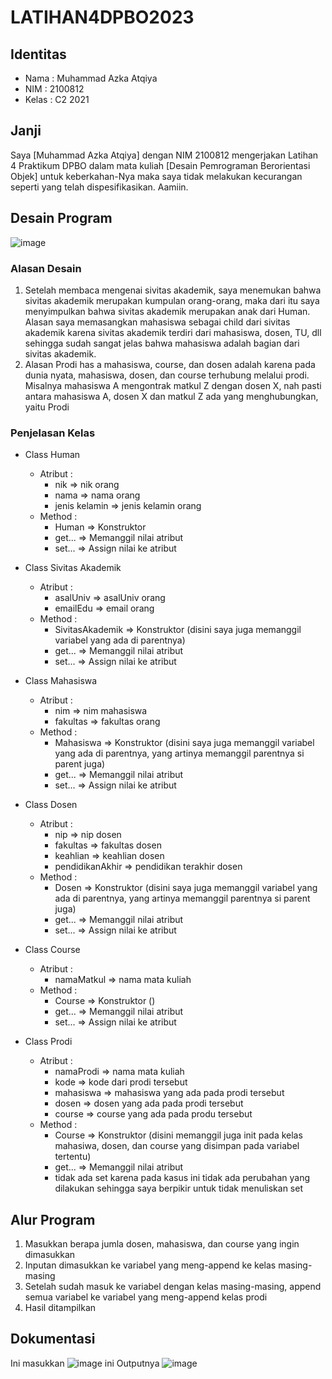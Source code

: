 # LATIHAN4DPBO2023
## Identitas
- Nama : Muhammad Azka Atqiya
- NIM  : 2100812
- Kelas : C2 2021

## Janji
Saya [Muhammad Azka Atqiya] dengan NIM 2100812 mengerjakan Latihan 4 
Praktikum DPBO dalam mata kuliah [Desain Pemrograman Berorientasi Objek] untuk 
keberkahan-Nya maka saya tidak melakukan kecurangan seperti yang telah 
dispesifikasikan. Aamiin.

## Desain Program
![image](https://user-images.githubusercontent.com/90915678/223436825-f81758e6-159b-44b5-ba58-99d2b8f1cdb4.png)
### Alasan Desain
1. Setelah membaca mengenai sivitas akademik, saya menemukan bahwa sivitas akademik merupakan kumpulan orang-orang, maka dari itu saya menyimpulkan bahwa sivitas akademik merupakan anak dari Human. Alasan saya memasangkan mahasiswa sebagai child dari sivitas akademik karena sivitas akademik terdiri dari mahasiswa, dosen, TU, dll sehingga sudah sangat jelas bahwa mahasiswa adalah bagian dari sivitas akademik.
2. Alasan Prodi has a mahasiswa, course, dan dosen adalah karena pada dunia nyata, mahasiswa, dosen, dan course terhubung melalui prodi. Misalnya mahasiswa A mengontrak matkul Z dengan dosen X, nah pasti antara mahasiswa A, dosen X dan matkul Z ada yang menghubungkan, yaitu Prodi
### Penjelasan Kelas
- Class Human
  - Atribut :
    - nik => nik orang
    - nama => nama orang
    - jenis kelamin => jenis kelamin orang
  - Method :
    - Human => Konstruktor
    - get... => Memanggil nilai atribut
    - set... => Assign nilai ke atribut

- Class Sivitas Akademik
  - Atribut :
    - asalUniv => asalUniv orang
    - emailEdu => email orang
  - Method :
    - SivitasAkademik => Konstruktor (disini saya juga memanggil variabel yang ada di parentnya)
    - get... => Memanggil nilai atribut
    - set... => Assign nilai ke atribut

- Class Mahasiswa
  - Atribut :
    - nim => nim mahasiswa
    - fakultas => fakultas orang
  - Method :
    - Mahasiswa => Konstruktor (disini saya juga memanggil variabel yang ada di parentnya, yang artinya memanggil parentnya si parent juga)
    - get... => Memanggil nilai atribut
    - set... => Assign nilai ke atribut
    
- Class Dosen
  - Atribut :
    - nip => nip dosen
    - fakultas => fakultas dosen
    - keahlian => keahlian dosen
    - pendidikanAkhir => pendidikan terakhir dosen
  - Method :
    - Dosen => Konstruktor (disini saya juga memanggil variabel yang ada di parentnya, yang artinya memanggil parentnya si parent juga)
    - get... => Memanggil nilai atribut
    - set... => Assign nilai ke atribut
    
- Class Course
  - Atribut :
    - namaMatkul => nama mata kuliah
  - Method :
    - Course => Konstruktor ()
    - get... => Memanggil nilai atribut
    - set... => Assign nilai ke atribut
    
- Class Prodi
  - Atribut :
    - namaProdi => nama mata kuliah
    - kode => kode dari prodi tersebut
    - mahasiswa => mahasiswa yang ada pada prodi tersebut
    - dosen => dosen yang ada pada prodi tersebut
    - course => course yang ada pada produ tersebut
  - Method :
    - Course => Konstruktor (disini memanggil juga init pada kelas mahasiwa, dosen, dan course yang disimpan pada variabel tertentu)
    - get... => Memanggil nilai atribut
    - tidak ada set karena pada kasus ini tidak ada perubahan yang dilakukan sehingga saya berpikir untuk tidak menuliskan set
    
    
## Alur Program
1. Masukkan berapa jumla dosen, mahasiswa, dan course yang ingin dimasukkan
2. Inputan dimasukkan ke variabel yang meng-append ke kelas masing-masing
3. Setelah sudah masuk ke variabel dengan kelas masing-masing, append semua variabel ke variabel yang meng-append kelas prodi
4. Hasil ditampilkan

## Dokumentasi
Ini masukkan
![image](https://user-images.githubusercontent.com/90915678/223441746-4e38d7fd-4c2c-4484-af4a-45c0f16eeece.png)
ini Outputnya
![image](https://user-images.githubusercontent.com/90915678/223441871-1799c7fa-c4e4-484a-8348-5ede22caf568.png)

